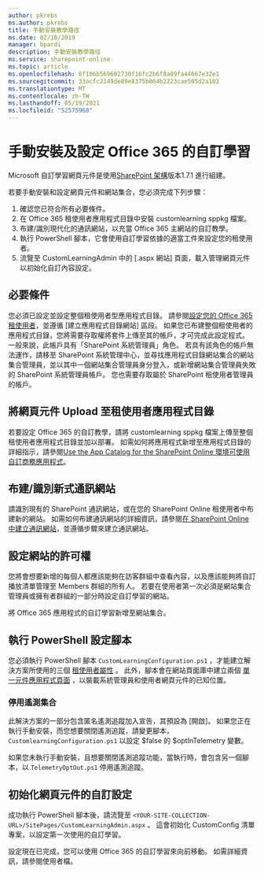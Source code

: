 ```yaml
---
author: pkrebs
ms.author: pkrebs
title: 手動安裝教學路徑
ms.date: 02/18/2019
manager: bpardi
description: 手動安裝教學路徑
ms.service: sharepoint-online
ms.topic: article
ms.openlocfilehash: 6f106b569602730f16fc2b6f8a09fa44667e32e1
ms.sourcegitcommit: 33acfc2149de89e8375b064b2223cae505d2a102
ms.translationtype: MT
ms.contentlocale: zh-TW
ms.lasthandoff: 05/19/2021
ms.locfileid: "52575968"
---
```

# <a name="manually-installing-and-configuring-custom-learning-for-office-365"></a>手動安裝及設定 Office 365 的自訂學習

Microsoft 自訂學習網頁元件是使用[SharePoint 架構](/sharepoint/dev/spfx/sharepoint-framework-overview)版本1.7.1 進行組建。

若要手動安裝和設定網頁元件和網站集合，您必須完成下列步驟：

1. 確認您已符合所有必要條件。
1. 在 Office 365 租使用者應用程式目錄中安裝 customlearning sppkg 檔案。
1. 布建/識別現代化的通訊網站，以充當 Office 365 主網站的自訂教學。
1. 執行 PowerShell 腳本，它會使用自訂學習依據的適當工件來設定您的租使用者。
1. 流覽至 CustomLearningAdmin 中的 [.aspx 網站] 頁面，載入管理網頁元件以初始化自訂內容設定。

## <a name="prerequisites"></a>必要條件

您必須已設定並設定整個租使用者型應用程式目錄。 請參閱[設定您的 Office 365 租使用者](/sharepoint/dev/spfx/set-up-your-developer-tenant#create-app-catalog-site)，並遵循 [建立應用程式目錄網站] 區段。 如果您已布建整個租使用者的應用程式目錄，您將需要存取權將套件上傳至其的帳戶，才可完成此設定程式。 一般來說，此帳戶具有「SharePoint 系統管理員」角色。 若具有該角色的帳戶無法運作，請移至 SharePoint 系統管理中心，並尋找應用程式目錄網站集合的網站集合管理員，並以其中一個網站集合管理員身分登入，或新增網站集合管理員失敗的 SharePoint 系統管理員帳戶。 您也需要存取屬於 SharePoint 租使用者管理員的帳戶。

## <a name="upload-the-web-part-to-the-tenant-app-catalog"></a>將網頁元件 Upload 至租使用者應用程式目錄

若要設定 Office 365 的自訂教學，請將 customlearning sppkg 檔案上傳至整個租使用者應用程式目錄並加以部署。 如需如何將應用程式新增至應用程式目錄的詳細指示，請參閱[Use the App Catalog for the SharePoint Online 環境可使用自訂商務應用程式](/sharepoint/use-app-catalog)。

## <a name="provisionidentify-modern-communication-site"></a>布建/識別新式通訊網站

請識別現有的 SharePoint 通訊網站，或在您的 SharePoint Online 租使用者中布建新的網站。 如需如何布建通訊網站的詳細資訊，請參閱[在 SharePoint Online 中建立通訊網站](https://support.office.com/article/create-a-communication-site-in-sharepoint-online-7fb44b20-a72f-4d2c-9173-fc8f59ba50eb)，並遵循步驟來建立通訊網站。

## <a name="set-permissions-for-the-site"></a>設定網站的許可權

您將會想要新增的每個人都應該能夠在訪客群組中查看內容，以及應該能夠將自訂播放清單管理至 Members 群組的所有人。 若要在使用者第一次必須是網站集合管理員或擁有者群組的一部分時設定自訂學習的網站。

將 Office 365 應用程式的自訂學習新增至網站集合。

## <a name="execute-powershell-configuration-script"></a>執行 PowerShell 設定腳本

您必須執行 PowerShell 腳本 `CustomLearningConfiguration.ps1` ，才能建立解決方案所使用的三個 [租使用者屬性](/sharepoint/dev/spfx/tenant-properties) 。 此外，腳本會在網站頁面庫中建立兩個 [單一元件應用程式頁面](/sharepoint/dev/spfx/web-parts/single-part-app-pages) ，以裝載系統管理員和使用者網頁元件的已知位置。

### <a name="disabling-telemetry-collection"></a>停用遙測集合

此解決方案的一部分包含匿名遙測追蹤加入宣告，其預設為 [開啟]。 如果您正在執行手動安裝，而您想要關閉遙測追蹤，請變更腳本， `CustomlearningConfiguration.ps1` 以設定 $false 的 $optInTelemetry 變數。

如果您未執行手動安裝，且想要關閉遙測追蹤功能，當執行時，會包含另一個腳本，以 `TelemetryOptOut.ps1` 停用遙測追蹤。

## <a name="initialize-web-part-custom-configuration"></a>初始化網頁元件的自訂設定

成功執行 PowerShell 腳本後，請流覽至 `<YOUR-SITE-COLLECTION-URL>/SitePages/CustomLearningAdmin.aspx` 。 這會初始化 CustomConfig 清單專案，以設定第一次使用的自訂學習。

設定現在已完成，您可以使用 Office 365 的自訂學習來向前移動。 如需詳細資訊，請參閱使用者檔。
